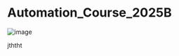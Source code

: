 # Automation_Course_2025B
![image](https://github.com/user-attachments/assets/0654a7fd-ee16-4c12-97a8-9e995068bde3)

jththt